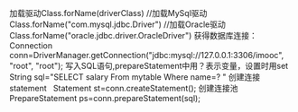 加载驱动Class.forName(driverClass)
//加载MySql驱动
   Class.forName("com.mysql.jdbc.Driver")
//加载Oracle驱动
   Class.forName("oracle.jdbc.driver.OracleDriver")
获得数据库连接：
   Connection conn=DriverManager.getConnection("jdbc:mysql://127.0.0.1:3306/imooc", "root", "root");
写入SQL语句,prepareStatement中用？表示变量，设置时用set
   String sql="SELECT salary From mytable Where name=? "
创建连接statement
   Statement st=conn.createStatement();
创建连接池
   PrepareStatement ps=conn.prepareStatement(sql);
